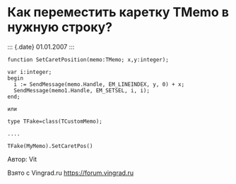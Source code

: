 Как переместить каретку TMemo в нужную строку?
==============================================

::: {.date}
01.01.2007
:::

    function SetCaretPosition(memo:TMemo; x,y:integer);

    var i:integer;
    begin
      i := SendMessage(memo.Handle, EM_LINEINDEX, y, 0) + x;
      SendMessage(memo1.Handle, EM_SETSEL, i, i);
    end;
     
    или
     
    type TFake=class(TCustomMemo);
     
    ....
     
    TFake(MyMemo).SetCaretPos()

Автор: Vit

Взято с Vingrad.ru <https://forum.vingrad.ru>
